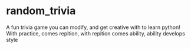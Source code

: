 # random_trivia
A fun trivia game you can modify, and get creative with to learn python!
With practice, comes repition, with repition comes ability, ability develops style
